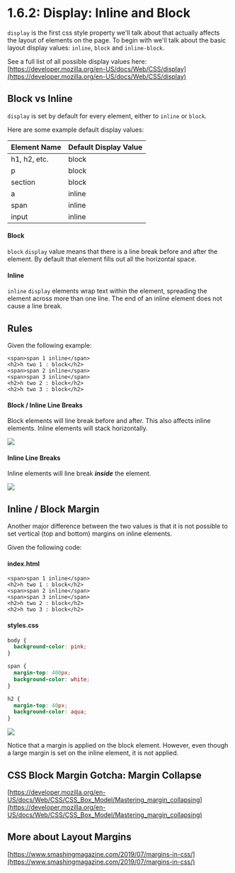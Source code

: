 # 1.6.2: Display: Inline and Block

`display` is the first css style property we'll talk about that actually affects the layout of elements on the page. To begin with we'll talk about the basic layout display values: `inline`, `block` and `inline-block`.

See a full list of all possible display values here: [https://developer.mozilla.org/en-US/docs/Web/CSS/display](https://developer.mozilla.org/en-US/docs/Web/CSS/display)

## Block vs Inline

`display` is set by default for every element, either to `inline` or `block`.

Here are some example default display values:

| Element Name | Default Display Value |
| :----------- | :-------------------- |
| h1, h2, etc. | block                 |
| p            | block                 |
| section      | block                 |
| a            | inline                |
| span         | inline                |
| input        | inline                |

#### Block

`block` `display` value means that there is a line break before and after the element. By default that element fills out all the horizontal space.

#### Inline

`inline` `display` elements wrap text within the element, spreading the element across more than one line. The end of an inline element does not cause a line break.

## Rules

Given the following example:

```markup
<span>span 1 inline</span>
<h2>h two 1 : block</h2>
<span>span 2 inline</span>
<span>span 3 inline</span>
<h2>h two 2 : block</h2>
<h2>h two 3 : block</h2>
```

#### Block / Inline Line Breaks

Block elements will line break before and after. This also affects inline elements. Inline elements will stack horizontally.

![](../../.gitbook/assets/block-inline.png)

#### Inline Line Breaks

Inline elements will line break _**inside**_ the element.

![](../../.gitbook/assets/inline-break.png)

## Inline / Block Margin

Another major difference between the two values is that it is not possible to set vertical \(top and bottom\) margins on inline elements.

Given the following code:

#### index.html

```markup
<span>span 1 inline</span>
<h2>h two 1 : block</h2>
<span>span 2 inline</span>
<span>span 3 inline</span>
<h2>h two 2 : block</h2>
<h2>h two 3 : block</h2>
```

#### styles.css

```css
body {
  background-color: pink;
}

span {
  margin-top: 400px;
  background-color: white;
}

h2 {
  margin-top: 40px;
  background-color: aqua;
}
```

![](../../.gitbook/assets/block-inline-margin.png)

Notice that a margin is applied on the block element. However, even though a large margin is set on the inline element, it is not applied.

## CSS Block Margin Gotcha: Margin Collapse

[https://developer.mozilla.org/en-US/docs/Web/CSS/CSS_Box_Model/Mastering_margin_collapsing](https://developer.mozilla.org/en-US/docs/Web/CSS/CSS_Box_Model/Mastering_margin_collapsing)

## More about Layout Margins

[https://www.smashingmagazine.com/2019/07/margins-in-css/](https://www.smashingmagazine.com/2019/07/margins-in-css/)
